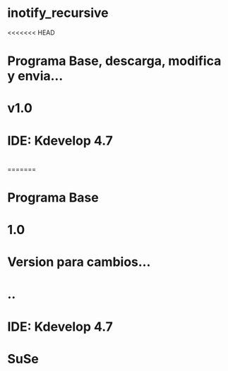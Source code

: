 # inotify_recursive
<<<<<<< HEAD
# Programa Base, descarga, modifica y envia...
# v1.0
# IDE: Kdevelop 4.7
# 
=======
# Programa Base
# 1.0
# Version para cambios...
#
# ..
# IDE: Kdevelop 4.7
# SuSe
#
#
